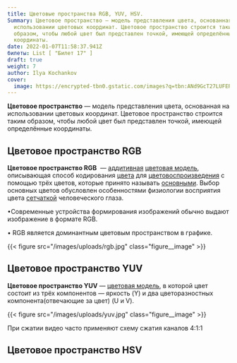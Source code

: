```yaml
---
title: Цветовые пространства RGB, YUV, HSV.
Summary: Цветовое пространство — модель представления цвета, основанная на
  использовании цветовых координат. Цветовое пространство строится таким
  образом, чтобы любой цвет был представлен точкой, имеющей определённые
  координаты.
date: 2022-01-07T11:58:37.941Z
билеты: List [ "Билет 17" ]
draft: true
weight: 7
author: Ilya Kochankov
cover:
  image: https://encrypted-tbn0.gstatic.com/images?q=tbn:ANd9GcT27LUFERi_hjOsxu2NCaSysXuKxVqmgGy9Nw&usqp=CAU
---
```

**Цветовое пространство** — модель представления цвета, основанная на использовании цветовых координат. Цветовое пространство строится таким образом, чтобы любой цвет был представлен точкой, имеющей определённые координаты.





## Цветовое пространство RGB 

**Цветовое пространство RGB**  — [аддитивная](https://ru.wikipedia.org/wiki/%D0%90%D0%B4%D0%B4%D0%B8%D1%82%D0%B8%D0%B2%D0%BD%D0%BE%D0%B5_%D1%81%D0%BC%D0%B5%D1%88%D0%B5%D0%BD%D0%B8%D0%B5_%D1%86%D0%B2%D0%B5%D1%82%D0%BE%D0%B2) [цветовая модель](https://ru.wikipedia.org/wiki/%D0%90%D0%B4%D0%B4%D0%B8%D1%82%D0%B8%D0%B2%D0%BD%D0%BE%D0%B5_%D1%81%D0%BC%D0%B5%D1%88%D0%B5%D0%BD%D0%B8%D0%B5_%D1%86%D0%B2%D0%B5%D1%82%D0%BE%D0%B2), описывающая способ кодирования [цвета](https://ru.wikipedia.org/wiki/%D0%A6%D0%B2%D0%B5%D1%82 "Цвет") для [цветовоспроизведения](https://ru.wikipedia.org/wiki/%D0%A6%D0%B2%D0%B5%D1%82%D0%BE%D0%B2%D0%BE%D1%81%D0%BF%D1%80%D0%BE%D0%B8%D0%B7%D0%B2%D0%B5%D0%B4%D0%B5%D0%BD%D0%B8%D0%B5 "Цветовоспроизведение") с помощью трёх цветов, которые принято называть [основными](https://ru.wikipedia.org/wiki/%D0%9E%D1%81%D0%BD%D0%BE%D0%B2%D0%BD%D1%8B%D0%B5_%D1%86%D0%B2%D0%B5%D1%82%D0%B0 "Основные цвета"). Выбор основных цветов обусловлен особенностями физиологии восприятия цвета [сетчаткой](https://ru.wikipedia.org/wiki/%D0%9A%D0%BE%D0%BB%D0%B1%D0%BE%D1%87%D0%BA%D0%B8_(%D1%81%D0%B5%D1%82%D1%87%D0%B0%D1%82%D0%BA%D0%B0) "Колбочки (сетчатка)") человеческого глаза.

•Современные устройства формирования изображений обычно выдают изображение в формате RGB.

 • RGB является доминантным цветовым пространством в графике.

{{< figure src="/images/uploads/rgb.jpg"
class="figure__image" >}}



## **Цветовое пространство YUV**

**Цветовое пространство YUV** — [цветовая модель](https://ru.wikipedia.org/wiki/%D0%A6%D0%B2%D0%B5%D1%82%D0%BE%D0%B2%D0%B0%D1%8F_%D0%BC%D0%BE%D0%B4%D0%B5%D0%BB%D1%8C "Цветовая модель"), в которой цвет состоит из трёх компонентов — яркость (Y) и два цветоразностных компонента(отвечающие за цвет) (U и V).

{{< figure src="/images/uploads/yuv.jpg"
class="figure__image" >}}

При сжатии видео часто применяют схему сжатия каналов 4:1:1

## **Цветовое пространство HSV**
